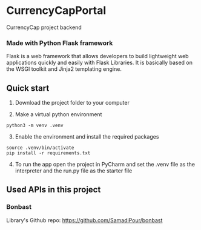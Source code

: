 # CurrencyCapPortal

CurrencyCap project backend

### Made with Python Flask framework

Flask is a web framework that allows developers to build lightweight web applications quickly and easily with Flask
Libraries. It is basically based on the WSGI toolkit and Jinja2 templating engine.

## Quick start

1. Download the project folder to your computer

2. Make a virtual python environment

  ```
  python3 -m venv .venv
  ```

3. Enable the environment and install the required packages

  ```
  source .venv/bin/activate
  pip install -r requirements.txt
  ```

4. To run the app open the project in PyCharm and set the .venv file as the interpreter and the run.py file as the
   starter file

## Used APIs in this project

### Bonbast
Library's Github repo: https://github.com/SamadiPour/bonbast
